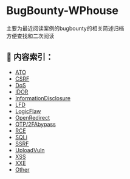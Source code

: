 # BugBounty-WPhouse
主要为最近阅读案例的bugbounty的相关简述归档  
方便查找和二次阅读  
## :blue_book: 内容索引：
* [ATO](ato/ato.md)
* [CSRF](csrf/csrf.md)
* [DoS](dos/dos.md)
* [IDOR](IDOR/IDOR.md)
* [InformationDisclosure](informationdisclosure/informationdisclosure.md)
* [LFD](lfd/lfd.md)
* [LogicFlaw](logicflaw/logicflaw.md)
* [OpenRedirect](opendirect/opendirect.md)
* [OTP/2FAbypass](otp/otp.md)
* [RCE](rce/rce.md)
* [SQLi](sqli/sqli.md)
* [SSRF](ssrf/ssrf.md)
* [UploadVuln](uploadvlun/uploadvuln.md)
* [XSS](xss/xss.md)
* [XXE](xxe/xxe.md)
* [Other](other/other.md)

